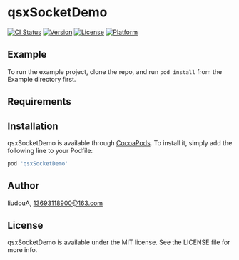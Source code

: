 # qsxSocketDemo

[![CI Status](https://img.shields.io/travis/liudouA/qsxSocketDemo.svg?style=flat)](https://travis-ci.org/liudouA/qsxSocketDemo)
[![Version](https://img.shields.io/cocoapods/v/qsxSocketDemo.svg?style=flat)](https://cocoapods.org/pods/qsxSocketDemo)
[![License](https://img.shields.io/cocoapods/l/qsxSocketDemo.svg?style=flat)](https://cocoapods.org/pods/qsxSocketDemo)
[![Platform](https://img.shields.io/cocoapods/p/qsxSocketDemo.svg?style=flat)](https://cocoapods.org/pods/qsxSocketDemo)

## Example

To run the example project, clone the repo, and run `pod install` from the Example directory first.

## Requirements

## Installation

qsxSocketDemo is available through [CocoaPods](https://cocoapods.org). To install
it, simply add the following line to your Podfile:

```ruby
pod 'qsxSocketDemo'
```

## Author

liudouA, 13693118900@163.com

## License

qsxSocketDemo is available under the MIT license. See the LICENSE file for more info.
